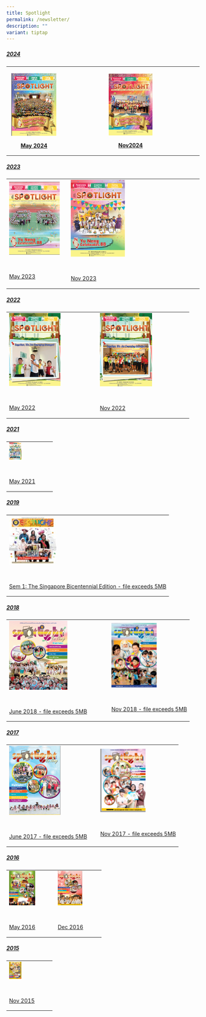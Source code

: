 ```yaml
---
title: Spotlight
permalink: /newsletter/
description: ""
variant: tiptap
---
```

<h3></h3>
<h5><u>2024</u></h5>
<table style="minWidth: 50px">
<colgroup>
<col>
<col>
</colgroup>
<tbody>
<tr>
<th rowspan="1" colspan="1">
<p></p>
<div class="isomer-image-wrapper">
<img style="width: 90%;" height="auto" width="100%" alt="" src="/images/Spotlight_May_2024.png">
</div>
<p><a href="https://drive.google.com/file/d/1wzpd-Qh3PrTAocfco19z7BVQuk0Q0o1C/view?usp=sharing" rel="noopener noreferrer nofollow" target="_blank">May 2024</a>
</p>
</th>
<th rowspan="1" colspan="1">
<p></p>
<div class="isomer-image-wrapper">
<img style="width: 33%;" height="auto" width="100%" alt="" src="/images/Spotlight_Nov_2024.png">
</div>
<p><a href="Nov 2024" rel="noopener nofollow" target="_blank">Nov2024</a>
</p>
</th>
</tr>
</tbody>
</table>
<h5><u>2023</u></h5>
<table style="minWidth: 50px">
<colgroup>
<col>
<col>
</colgroup>
<tbody>
<tr>
<td rowspan="1" colspan="1">
<div class="isomer-image-wrapper">
<img style="width:90%" height="auto" width="100%" src="/images/spotlight%20issue%201%20may%202023.png">
</div>
<p>
<br>
</p>
<p><a href="https://drive.google.com/file/d/17qlRefa_qSOo-YI-i2iaD-ZIdFVwlJzl/view?usp=sharing" rel="noopener noreferrer nofollow" target="_blank">May 2023</a>
</p>
</td>
<td rowspan="1" colspan="1">
<div class="isomer-image-wrapper">
<img style="width:43%" height="auto" width="100%" src="/images/Spotlight_Nov_2023.png">
</div>
<p>
<br>
</p>
<p><a href="https://drive.google.com/file/d/1_JI216-UqZQrEJDsCcCrP5Kdd0Yr18Qa/view?usp=sharing" rel="noopener noreferrer nofollow" target="_blank">Nov 2023</a>
</p>
</td>
</tr>
</tbody>
</table>
<h5><u>2022</u></h5>
<table style="minWidth: 50px">
<colgroup>
<col>
<col>
</colgroup>
<tbody>
<tr>
<td rowspan="1" colspan="1">
<div class="isomer-image-wrapper">
<img style="width:60%" height="auto" width="100%" src="/images/spotlight%20issue%201%20may%202022.png">
</div>
<p>
<br>
</p>
<p><a href="https://drive.google.com/file/d/1cUFzVN05O23nbmuVURmql15a222lUWYv/view?usp=drive_link" rel="noopener noreferrer nofollow" target="_blank">May 2022</a>
</p>
</td>
<td rowspan="1" colspan="1">
<div class="isomer-image-wrapper">
<img style="width:60%" height="auto" width="100%" src="/images/spotlight%20issue%202%20november%202022.png">
</div>
<p>
<br>
</p>
<p><a href="https://drive.google.com/file/d/1r4V4BahxX4CF_b_TrxAuELOtjCKQ4hJ3/view?usp=drive_link" rel="noopener noreferrer nofollow" target="_blank">Nov 2022</a>
</p>
</td>
</tr>
</tbody>
</table>
<h5><u>2021</u></h5>
<table style="minWidth: 25px">
<colgroup>
<col>
</colgroup>
<tbody>
<tr>
<td rowspan="1" colspan="1">
<div class="isomer-image-wrapper">
<img style="width:30%" height="auto" width="100%" src="/images/Spotlight-May-2021-107x150.png">
</div>
<p>
<br>
</p>
<p><a href="/files/Spotlight-May-2021.pdf" rel="noopener noreferrer nofollow" target="_blank">May 2021</a>
</p>
</td>
</tr>
</tbody>
</table>
<h5><u>2019</u></h5>
<table style="minWidth: 25px">
<colgroup>
<col>
</colgroup>
<tbody>
<tr>
<td rowspan="1" colspan="1">
<div class="isomer-image-wrapper">
<img style="width:30%" height="auto" width="100%" src="/images/Bicentennial-145x150.jpg">
</div>
<p>
<br>
</p>
<p><a href="https://yunengpri.moe.edu.sg/wp-content/uploads/2019/07/2019-Spotlight-The-Singapore-Bicentennial-Edition_Sem-1.pdf" rel="noopener noreferrer nofollow" target="_blank">Sem 1: The Singapore Bicentennial Edition - file exceeds 5MB</a>
</p>
</td>
</tr>
</tbody>
</table>
<h5><u>2018</u></h5>
<table style="minWidth: 50px">
<colgroup>
<col>
<col>
</colgroup>
<tbody>
<tr>
<td rowspan="1" colspan="1">
<div class="isomer-image-wrapper">
<img style="width:60%" height="auto" width="100%" src="/images/1-253x300.png">
</div>
<p>
<br>
</p>
<p><a href="https://yunengpri.moe.edu.sg/wp-content/uploads/2017/03/Yu-Neng-Spotlight-NL_final-version.pdf" rel="noopener noreferrer nofollow" target="_blank">June 2018 - file exceeds 5MB</a>
</p>
</td>
<td rowspan="1" colspan="1">
<div class="isomer-image-wrapper">
<img style="width:60%" height="auto" width="100%" src="/images/1-3-106x150.png">
</div>
<p>
<br>
</p>
<p><a href="https://yunengpri.moe.edu.sg/wp-content/uploads/2018/11/Yu-Neng-Spotlight-NL-Term2_FA.pdf" rel="noopener noreferrer nofollow" target="_blank">Nov 2018 - file exceeds 5MB</a>
</p>
</td>
</tr>
</tbody>
</table>
<h5><u>2017</u></h5>
<table style="minWidth: 50px">
<colgroup>
<col>
<col>
</colgroup>
<tbody>
<tr>
<td rowspan="1" colspan="1">
<div class="isomer-image-wrapper">
<img style="width:60%" height="auto" width="100%" src="/images/Spotlight-Jun-2017-224x300.png">
</div>
<p>
<br>
</p>
<p><a href="https://yunengpri.moe.edu.sg/wp-content/uploads/2017/07/Yuneng-Jun-2017.pdf" rel="noopener noreferrer nofollow" target="_blank">June 2017 - file exceeds 5MB</a>
</p>
</td>
<td rowspan="1" colspan="1">
<div class="isomer-image-wrapper">
<img style="width:60%" height="auto" width="100%" src="/images/Nov2017.png">
</div>
<p>
<br>
</p>
<p><a href="https://yunengpri.moe.edu.sg/wp-content/uploads/2017/03/Yu-Neng-Spotlight-NL_Nov17_041117.pdf" rel="noopener noreferrer nofollow" target="_blank">Nov 2017 - file exceeds 5MB</a>
</p>
</td>
</tr>
</tbody>
</table>
<h5><u>2016</u></h5>
<table style="minWidth: 50px">
<colgroup>
<col>
<col>
</colgroup>
<tbody>
<tr>
<td rowspan="1" colspan="1">
<div class="isomer-image-wrapper">
<img style="width:60%" height="auto" width="100%" src="/images/May2016-113x150.png">
</div>
<p>
<br>
</p>
<p><a href="/files/4-Yu-Neng-Spotlight-May-2016.pdf" rel="noopener noreferrer nofollow" target="_blank">May 2016</a>
</p>
</td>
<td rowspan="1" colspan="1">
<div class="isomer-image-wrapper">
<img style="width:60%" height="auto" width="100%" src="/images/Dec2016-107x150.png">
</div>
<p>
<br>
</p>
<p><a href="/files/5-Yu-Neng-Spotlight-Dec-2016.pdf" rel="noopener noreferrer nofollow" target="_blank">Dec 2016</a>
</p>
</td>
</tr>
</tbody>
</table>
<h5><u>2015</u></h5>
<table style="minWidth: 25px">
<colgroup>
<col>
</colgroup>
<tbody>
<tr>
<td rowspan="1" colspan="1">
<div class="isomer-image-wrapper">
<img style="width:30%" height="auto" width="100%" src="/images/Nov2015-106x150.png">
</div>
<p>
<br>
</p>
<p><a href="/files/2015-11-Spotlight.pdf" rel="noopener noreferrer nofollow" target="_blank">Nov 2015</a>
</p>
</td>
</tr>
</tbody>
</table>
<p></p>
